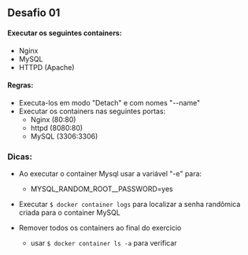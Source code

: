 ## Desafio 01
#### Executar os seguintes containers:
- Nginx
- MySQL
- HTTPD (Apache)
#### Regras:
- Executa-los em modo "Detach" e com nomes "--name"
- Executar os containers nas seguintes portas:
  * Nginx (80:80)   
  * httpd (8080:80)
  * MySQL (3306:3306)
### Dicas:
- Ao executar o container Mysql usar a variável "-e" para:
  * MYSQL_RANDOM_ROOT__PASSWORD=yes

- Executar ```$ docker container logs``` para localizar a senha randômica criada para o container MySQL
- Remover todos os containers ao final do exercicio
  * usar ```$ docker container ls -a``` para verificar
